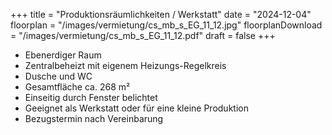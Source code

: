 +++
title = "Produktionsräumlichkeiten / Werkstatt"
date = "2024-12-04"
floorplan = "/images/vermietung/cs_mb_s_EG_11_12.jpg"
floorplanDownload = "/images/vermietung/cs_mb_s_EG_11_12.pdf"
draft = false
+++

- Ebenerdiger Raum
- Zentralbeheizt mit eigenem Heizungs-Regelkreis
- Dusche und WC
- Gesamtfläche ca. 268 m²
- Einseitig durch Fenster belichtet
- Geeignet als Werkstatt oder für eine kleine Produktion
- Bezugstermin nach Vereinbarung